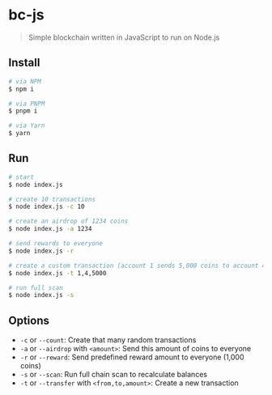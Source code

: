 # bc-js

> Simple blockchain written in JavaScript to run on Node.js

## Install

```bash
# via NPM
$ npm i

# via PNPM
$ pnpm i

# via Yarn
$ yarn
```

## Run

```bash
# start
$ node index.js

# create 10 transactions
$ node index.js -c 10

# create an airdrop of 1234 coins
$ node index.js -a 1234

# send rewards to everyone
$ node index.js -r

# create a custom transaction (account 1 sends 5,000 coins to account 4)
$ node index.js -t 1,4,5000

# run full scan
$ node index.js -s
```

## Options

- `-c` or `--count`: Create that many random transactions
- `-a` or `--airdrop` with `<amount>`: Send this amount of coins to everyone
- `-r` or `--reward`: Send predefined reward amount to everyone (1,000 coins)
- `-s` or `--scan`: Run full chain scan to recalculate balances
- `-t` or `--transfer` with `<from,to,amount>`: Create a new transaction

